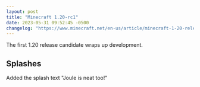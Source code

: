 ```yaml
---
layout: post
title: "Minecraft 1.20-rc1"
date: 2023-05-31 09:52:45 -0500
changelog: "https://www.minecraft.net/en-us/article/minecraft-1-20-release-candidate-1"
---
```


The first 1.20 release candidate wraps up development.

## Splashes

Added the splash text "Joule is neat too!"

